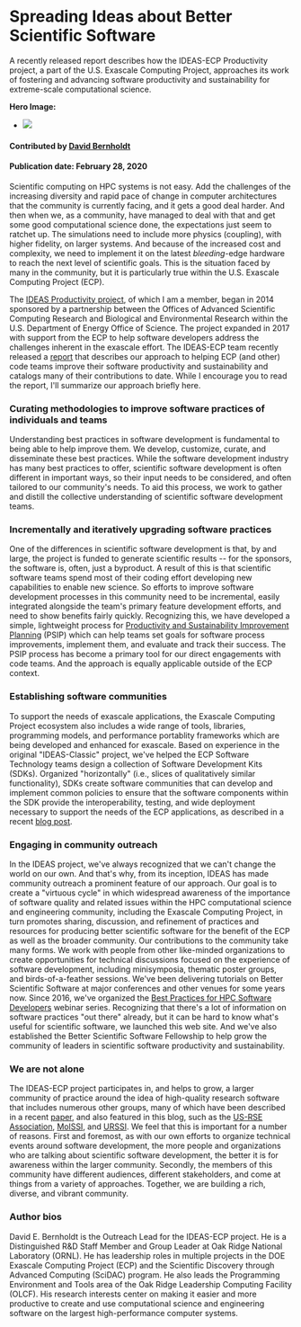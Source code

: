 # Spreading Ideas about Better Scientific Software

A recently released report describes how the IDEAS-ECP Productivity project, a part of the U.S. Exascale Computing Project, approaches its work of fostering and advancing software productivity and sustainability for extreme-scale computational science.

**Hero Image:**

 - <img src='https://exascaleproject.org/wp-content/uploads/2020/01/computing-abstraction.jpg'/>

#### Contributed by [David Bernholdt](https://github.com/bernhold "David Bernholdt GitHub Profile")

#### Publication date: February 28, 2020

Scientific computing on HPC systems is not easy.  Add the challenges of the increasing diversity and rapid pace of change in computer architectures that the community is currently facing, and it gets a good deal harder.  And then when we, as a community, have managed to deal with that and get some good computational science done, the expectations just seem to ratchet up.  The simulations need to include more physics (coupling), with higher fidelity, on larger systems.  And because of the increased cost and complexity, we need to implement it on the latest *bleeding*-edge hardware to reach the next level of scientific goals. This is the situation faced by many in the community, but it is particularly true within the U.S. Exascale Computing Project (ECP).

The [IDEAS Productivity project](https://ideas-productivity.org/), of which I am a member, began in 2014 sponsored by a partnership between the Offices of Advanced Scientific Computing Research and Biological and Environmental Research within the U.S. Department of Energy Office of Science.  The project expanded in 2017 with support from the ECP to help software developers address the challenges inherent in the exascale effort.  The IDEAS-ECP team recently released a [report](https://exascaleproject.org/wp-content/uploads/2020/01/IDEAS-ECP.Report.v1.0.pdf) that describes our approach to helping ECP (and other) code teams improve their software productivity and sustainability and catalogs many of their contributions to date.  While I encourage you to read the report, I'll summarize our approach briefly here.

### Curating methodologies to improve software practices of individuals and teams

Understanding best practices in software development is fundamental to being able to help improve them.  We develop, customize, curate, and disseminate these best practices.  While the software development industry has many best practices to offer, scientific software development is often different in important ways, so their input needs to be considered, and often tailored to our community's needs. To aid this process, we work to gather and distill the collective understanding of scientific software development teams. 

### Incrementally and iteratively upgrading software practices

One of the differences in scientific software development is that, by and large, the project is funded to generate scientific results -- for the sponsors, the software is, often, just a byproduct.  A result of this is that scientific software teams spend most of their coding effort developing new capabilities to enable new science.  So efforts to improve software development processes in this community need to be incremental, easily integrated alongside the team's primary feature development efforts, and need to show benefits fairly quickly.  Recognizing this, we have developed a simple, lightweight process for [Productivity and Sustainability Improvement Planning](https://bssw.io/psip) (PSIP) which can help teams set goals for software process improvements, implement them, and evaluate and track their success.  The PSIP process has become a primary tool for our direct engagements with code teams.  And the approach is equally applicable outside of the ECP context.

### Establishing software communities

To support the needs of exascale applications, the Exascale Computing Project ecosystem also includes a wide range of tools, libraries, programming models, and performance portablity frameworks which are being developed and enhanced for exascale. Based on experience in the original "IDEAS-Classic" project, we've helped the ECP Software Technology teams design a collection of Software Development Kits (SDKs).  Organized "horizontally" (i.e., slices of qualitatively similar functionality), SDKs create software communities that can develop and implement common policies to ensure that the software components within the SDK provide the interoperability, testing, and wide deployment necessary to support the needs of the ECP applications, as described in a recent [blog post](https://bssw.io/blog_posts/building-community-through-software-policies).

### Engaging in community outreach

In the IDEAS project, we've always recognized that we can't change the world on our own.  And that's why, from its inception, IDEAS has made community outreach a prominent feature of our approach.  Our goal is to create a "virtuous cycle" in which widespread awareness of the importance of software quality and related issues within the HPC computational science and engineering community, including the Exascale Computing Project, in turn promotes sharing, discussion, and refinement of practices and resources for producing better scientific software for the benefit of the ECP as well as the broader community.  Our contributions to the community take many forms.  We work with people from other like-minded organizations to create opportunities for technical discussions focused on the experience of software development, including minisymposia, thematic poster groups, and birds-of-a-feather sessions. We've been delivering tutorials on Better Scientific Software at major conferences and other venues for some years now.  Since 2016, we've organized the [Best Practices for HPC Software Developers](https://bssw.io/items/best-practices-for-hpc-software-developers-webinar-series) webinar series.  Recognizing that there's a lot of information on software practices "out there" already, but it can be hard to know what's useful for scientific software, we launched this web site.  And we've also established the Better Scientific Software Fellowship to help grow the community of leaders in scientific software productivity and sustainability.

### We are not alone

The IDEAS-ECP project participates in, and helps to grow, a larger community of practice around the idea of high-quality research software that includes numerous other groups, many of which have been described in a recent [paper](https://dx.doi.org/10.1109/MCSE.2018.2883051), and also featured in this blog, such as the [US-RSE Association](https://bssw.io/blog_posts/us-research-software-engineer-us-rse-association), [MolSSI](https://bssw.io/blog_posts/software-sustainability-in-the-molecular-sciences), and [URSSI](https://bssw.io/blog_posts/urssi-conceptualizing-a-us-research-software-sustainability-institute).  We feel that this is important for a number of reasons.  First and foremost, as with our own efforts to organize technical events around software development, the more people and organizations who are talking about scientific software development, the better it is for awareness within the larger community.  Secondly, the members of this community have different audiences, different stakeholders, and come at things from a variety of approaches.  Together, we are building a rich, diverse, and vibrant community.

### Author bios

David E. Bernholdt is the Outreach Lead for the IDEAS-ECP project. He is a Distinguished R&D Staff Member and Group Leader at Oak Ridge National Laboratory (ORNL). He has leadership roles in multiple projects in the DOE Exascale Computing Project (ECP) and the Scientific Discovery through Advanced Computing (SciDAC) program. He also leads the Programming Environment and Tools area of the Oak Ridge Leadership Computing Facility (OLCF). His research interests center on making it easier and more productive to create and use computational science and engineering software on the largest high-performance computer systems.

<!---
Publish: preview
RSS update: 2020-02-28
Categories: Planning, Collaboration
Topics: Software Engineering, Projects and Organizations
Tags: bssw-blog-article
Level: 2
Prerequisites: default
Aggregate: none
--->
